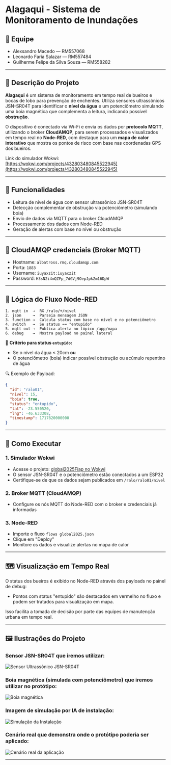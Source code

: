 # Alagaqui - Sistema de Monitoramento de Inundações

## 👥 Equipe
- Alexsandro Macedo — RM557068  
- Leonardo Faria Salazar — RM557484  
- Guilherme Felipe da Silva Souza — RM558282

---

## 📖 Descrição do Projeto

**Alagaqui** é um sistema de monitoramento em tempo real de bueiros e bocas de lobo para prevenção de enchentes. Utiliza sensores ultrassônicos JSN-SR04T para identificar o **nível da água** e um potenciômetro simulando uma boia magnética que complementa a leitura, indicando possível **obstrução**. 

O dispositivo é conectado via Wi-Fi e envia os dados por **protocolo MQTT**, utilizando o broker **CloudAMQP**, para serem processados e visualizados em tempo real no **Node-RED**, com destaque para um **mapa de calor interativo** que mostra os pontos de risco com base nas coordenadas GPS dos bueiros.

Link do simulador Wokwi: [https://wokwi.com/projects/432803480845522945](https://wokwi.com/projects/432803480845522945)

---

## 🧠 Funcionalidades

- Leitura de nível de água com sensor ultrassônico JSN-SR04T  
- Detecção complementar de obstrução via potenciômetro (simulando boia)  
- Envio de dados via MQTT para o broker CloudAMQP  
- Processamento dos dados com Node-RED  
- Geração de alertas com base no nível ou obstrução 

---

## 🔧 CloudAMQP credenciais (Broker MQTT)

- Hostname: `albatross.rmq.cloudamqp.com`  
- Porta: `1883`  
- Username: `iuyaxzit:iuyaxzit`  
- Password: `H3sN2i4mQZFp_7dGVj9OepJpkZm16DpW`

---

## 🔁 Lógica do Fluxo Node-RED

```
1. mqtt in  →  RX /ralo/+/nivel
2. json     →  Parseia mensagem JSON
3. function →  Calcula status com base no nível e no potenciômetro
4. switch   →  Se status == "entupido"
5. mqtt out →  Publica alerta no tópico /app/mapa
6. debug    →  Mostra payload no painel lateral
```

📌 **Critério para status `entupido`:**

- Se o nível da água ≤ 20cm **ou**
- O potenciômetro (boia) indicar possível obstrução ou acúmulo repentino de água

🔍 Exemplo de Payload:

```json
{
  "id": "ralo01",
  "nivel": 15,
  "boia": true,
  "status": "entupido",
  "lat": -23.550520,
  "lng": -46.633308,
  "timestamp": 1717820000000
}
```

---

## 🚀 Como Executar

### 1. Simulador Wokwi

- Acesse o projeto: [global2025Fiap no Wokwi](https://wokwi.com/projects/432803480845522945)
- O sensor JSN-SR04T e o potenciômetro estão conectados a um ESP32
- Certifique-se de que os dados sejam publicados em `/ralo/ralo01/nivel`

### 2. Broker MQTT (CloudAMQP)

- Configure os nós MQTT do Node-RED com o broker e credenciais já informadas

### 3. Node-RED

- Importe o fluxo `flows global2025.json`
- Clique em "Deploy"
- Monitore os dados e visualize alertas no mapa de calor

---

## 🗺️ Visualização em Tempo Real

O status dos bueiros é exibido no Node-RED através dos payloads no painel de debug:

- Pontos com status "entupido" são destacados em vermelho no fluxo e podem ser tratados para visualização em mapa.

Isso facilita a tomada de decisão por parte das equipes de manutenção urbana em tempo real.

---

## 🖼️ Ilustrações do Projeto

### Sensor JSN-SR04T que iremos utilizar:
![Sensor Ultrassônico JSN-SR04T](img_readme/sensor_aprova_de_agua.png)

### Boia magnética (simulada com potenciômetro) que iremos utilizar no protótipo:
![Boia magnética](img_readme/boia_que_iremos_usar.webp)

### Imagem de simulação por IA de instalação:
![Simulação da Instalação](img_readme/simulacao_instalacao.png)

### Cenário real que demonstra onde o protótipo poderia ser aplicado:
![Cenário real da aplicação](img_readme/cenario_real.webp)

---
